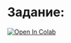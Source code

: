 # Задание:
[![Open In Colab](https://colab.research.google.com/assets/colab-badge.svg)](https://colab.research.google.com/github/dimentoor/university_course/blob/25_cryptographic_algorithms//Part_2/lab_2.ipynb)



